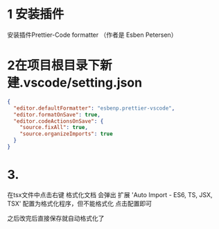 
# 1 安装插件

安装插件Prettier-Code formatter
（作者是 Esben Petersen）




# 2在项目根目录下新建.vscode/setting.json

```json
{
  "editor.defaultFormatter": "esbenp.prettier-vscode",
  "editor.formatOnSave": true,
  "editor.codeActionsOnSave": {
    "source.fixAll": true,
    "source.organizeImports": true
  }
}

```

# 3.
在tsx文件中点击右键  格式化文档
会弹出
扩展 'Auto Import - ES6, TS, JSX, TSX' 配置为格式化程序，但不能格式化 
点击配置即可

之后改完后直接保存就自动格式化了
